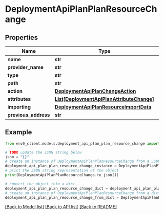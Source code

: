 # DeploymentApiPlanPlanResourceChange


## Properties

Name | Type | Description | Notes
------------ | ------------- | ------------- | -------------
**name** | **str** |  | 
**provider_name** | **str** |  | 
**type** | **str** |  | 
**path** | **str** |  | 
**action** | [**DeploymentApiPlanChangeAction**](DeploymentApiPlanChangeAction.md) |  | 
**attributes** | [**List[DeploymentApiPlanAttributeChange]**](DeploymentApiPlanAttributeChange.md) |  | 
**importing** | [**DeploymentApiPlanResourceImportData**](DeploymentApiPlanResourceImportData.md) |  | [optional] 
**previous_address** | **str** |  | [optional] 

## Example

```python
from env0_client.models.deployment_api_plan_plan_resource_change import DeploymentApiPlanPlanResourceChange

# TODO update the JSON string below
json = "{}"
# create an instance of DeploymentApiPlanPlanResourceChange from a JSON string
deployment_api_plan_plan_resource_change_instance = DeploymentApiPlanPlanResourceChange.from_json(json)
# print the JSON string representation of the object
print(DeploymentApiPlanPlanResourceChange.to_json())

# convert the object into a dict
deployment_api_plan_plan_resource_change_dict = deployment_api_plan_plan_resource_change_instance.to_dict()
# create an instance of DeploymentApiPlanPlanResourceChange from a dict
deployment_api_plan_plan_resource_change_from_dict = DeploymentApiPlanPlanResourceChange.from_dict(deployment_api_plan_plan_resource_change_dict)
```
[[Back to Model list]](../README.md#documentation-for-models) [[Back to API list]](../README.md#documentation-for-api-endpoints) [[Back to README]](../README.md)


